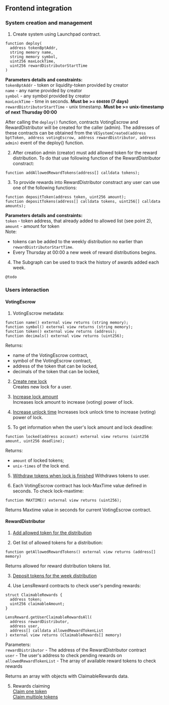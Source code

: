 ## Frontend integration

### System creation and management
1) Create system using Launchpad contract.
```
function deploy(
  address tokenBptAddr,
  string memory name,
  string memory symbol,
  uint256 maxLockTime,
  uint256 rewardDistributorStartTime
)
```
**Parameters details and constraints:**  
`tokenBptAddr` - token or liquidity-token provided by creator  
`name` - any name provided by creator  
`symbol` - any symbol provided by creator  
`maxLockTime` - time in seconds. **Must be >= `604800` (7 days)**  
`rewardDistributorStartTime` - unix timestamp. **Must be >= unix-timestamp of next Thursday 00:00**  

After calling the `deploy()` function, contracts VotingEscrow and RewardDistributor will be created for the caller (admin). The addresses of these contracts can be obtained from the `VESystemCreated(address bptToken, address votingEscrow, address rewardDistributor, address admin)` event of the deploy() function. 

2) After creation admin (creator) must add allowed token for the reward distribution.
To do that use following function of the RewardDistributor constract:  
```
function addAllowedRewardTokens(address[] calldata tokens);
```

3) To provide rewards into RewardDistributor constract any user can use one of the following functions:  
```
function depositToken(address token, uint256 amount);  
function depositTokens(address[] calldata tokens, uint256[] calldata amounts);  
```  
**Parameters details and constraints:**  
`token` - token address, that already added to allowed list (see point 2),
`amount` - amount for token  
Note: 
  - tokens can be added to the weekly distribution no earlier than `rewardDistributorStartTime`.
  - Every Thursday at 00:00 a new week of reward distributions begins.

4) The Subgraph can be used to track the history of awards added each week. 
```
@todo
```



### Users interaction

#### VotingEscrow  

1) VotingEscrow metadata:
```
function name() external view returns (string memory);
function symbol() external view returns (string memory);
function token() external view returns (address);
function decimals() external view returns (uint256);
```
Returns:
- name of the VotingEscrow contract,  
- symbol of the VotingEscrow contract,  
- address of the token that can be locked,  
- decimals of the token that can be locked,  

2) [Create new lock](../2_VotingEscrow.md/#create_lock)  
Creates new lock for a user.  

3) [Increase lock amount](../2_VotingEscrow.md/#increase_amount)  
Increases lock amount to increase (voting) power of lock.  

4) [Increase unlock time](../2_VotingEscrow.md/#increase_unlock_time)
Increases lock unlock time to increase (voting) power of lock.  

5) To get information when the user's lock amount and lock deadline:   
```
function locked(address account) external view returns (uint256 amount, uint256 deadline);  
```
Returns:  
- `amount` of locked tokens;  
- `unix-times` of the lock end.  

5) [Withdraw tokens when lock is finished](../2_VotingEscrow.md/#withdraw)
Withdraws tokens to user.  

6) Each VotingEscrow contract has lock-MaxTime value defined in seconds. To check lock-maxtime:  
```
function MAXTIME() external view returns (uint256);
```  
Returns Maxtime value in seconds for current VotingEscrow contract.




#### RewardDistributor
1) [Add allowed token for the distribution](../3_RewardDistributor.md/#addallowedrewardtokens)  

2) Get list of allowed tokens for a distribution:  
```
function getAllowedRewardTokens() external view returns (address[] memory)
```  
Returns allowed for reward distribution tokens list.  


3) [Deposit tokens for the week distribution](../3_RewardDistributor.md/#deposittoken)  

4) Use LensReward contracts to check user's pending rewards:  
```
struct ClaimableRewards {
  address token;
  uint256 claimableAmount;
}

LensReward.getUserClaimableRewardsAll(
  address rewardDistributor,
  address user,
  address[] calldata allowedRewardTokenList
) external view returns (ClaimableRewards[] memory)
```
Parameters:  
`rewardDistributor` - The address of the RewardDistributor contract  
`user` - The user's address to check pending rewards on  
`allowedRewardTokenList` - The array of available reward tokens to check rewards  

Returns an array with objects with ClaimableRewards data.  

5) Rewards claiming  
[Claim one token](../3_RewardDistributor.md/#claimtoken)  
[Claim multiple tokens](../3_RewardDistributor.md/#claimtokens)  

